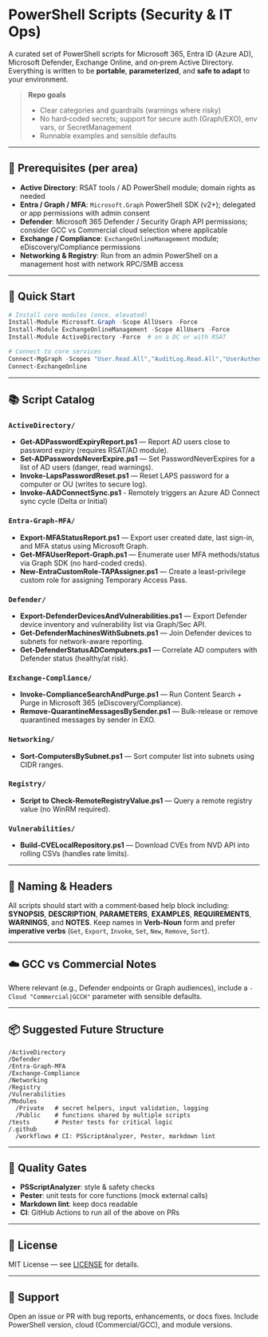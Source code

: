 # PowerShell Scripts (Security & IT Ops)

A curated set of PowerShell scripts for Microsoft 365, Entra ID (Azure AD), Microsoft Defender, Exchange Online, and on‑prem Active Directory. Everything is written to be **portable**, **parameterized**, and **safe to adapt** to your environment.

> **Repo goals**
> - Clear categories and guardrails (warnings where risky)
> - No hard‑coded secrets; support for secure auth (Graph/EXO), env vars, or SecretManagement
> - Runnable examples and sensible defaults

---

## 🧰 Prerequisites (per area)

- **Active Directory**: RSAT tools / AD PowerShell module; domain rights as needed
- **Entra / Graph / MFA**: `Microsoft.Graph` PowerShell SDK (v2+); delegated or app permissions with admin consent
- **Defender**: Microsoft 365 Defender / Security Graph API permissions; consider GCC vs Commercial cloud selection where applicable
- **Exchange / Compliance**: `ExchangeOnlineManagement` module; eDiscovery/Compliance permissions
- **Networking & Registry**: Run from an admin PowerShell on a management host with network RPC/SMB access

---

## 🚀 Quick Start

```powershell
# Install core modules (once, elevated)
Install-Module Microsoft.Graph -Scope AllUsers -Force
Install-Module ExchangeOnlineManagement -Scope AllUsers -Force
Install-Module ActiveDirectory -Force  # on a DC or with RSAT

# Connect to core services
Connect-MgGraph -Scopes "User.Read.All","AuditLog.Read.All","UserAuthenticationMethod.Read.All"
Connect-ExchangeOnline
```

---

## 📚 Script Catalog

### `ActiveDirectory/`

- **Get-ADPasswordExpiryReport.ps1** — Report AD users close to password expiry (requires RSAT/AD module).
- **Set-ADPasswordsNeverExpire.ps1** — Set PasswordNeverExpires for a list of AD users (danger, read warnings).
- **Invoke-LapsPasswordReset.ps1** — Reset LAPS password for a computer or OU (writes to secure log).
- **Invoke-AADConnectSync.ps1** - Remotely triggers an Azure AD Connect sync cycle (Delta or Initial)

### `Entra-Graph-MFA/`

- **Export-MFAStatusReport.ps1** — Export user created date, last sign-in, and MFA status using Microsoft Graph.
- **Get-MFAUserReport-Graph.ps1** — Enumerate user MFA methods/status via Graph SDK (no hard-coded creds).
- **New-EntraCustomRole-TAPAssigner.ps1** — Create a least-privilege custom role for assigning Temporary Access Pass.

### `Defender/`

- **Export-DefenderDevicesAndVulnerabilities.ps1** — Export Defender device inventory and vulnerability list via Graph/Sec API.
- **Get-DefenderMachinesWithSubnets.ps1** — Join Defender devices to subnets for network-aware reporting.
- **Get-DefenderStatusADComputers.ps1** — Correlate AD computers with Defender status (healthy/at risk).

### `Exchange-Compliance/`

- **Invoke-ComplianceSearchAndPurge.ps1** — Run Content Search + Purge in Microsoft 365 (eDiscovery/Compliance).
- **Remove-QuarantineMessagesBySender.ps1** — Bulk-release or remove quarantined messages by sender in EXO.

### `Networking/`

- **Sort-ComputersBySubnet.ps1** — Sort computer list into subnets using CIDR ranges.

### `Registry/`

- **Script to Check-RemoteRegistryValue.ps1** — Query a remote registry value (no WinRM required).

### `Vulnerabilities/`

- **Build-CVELocalRepository.ps1** — Download CVEs from NVD API into rolling CSVs (handles rate limits).


---

## 🔄 Naming & Headers

All scripts should start with a comment‑based help block including: **SYNOPSIS**, **DESCRIPTION**, **PARAMETERS**, **EXAMPLES**, **REQUIREMENTS**, **WARNINGS**, and **NOTES**. Keep names in **Verb‑Noun** form and prefer **imperative verbs** (`Get`, `Export`, `Invoke`, `Set`, `New`, `Remove`, `Sort`).

---

## ☁️ GCC vs Commercial Notes

Where relevant (e.g., Defender endpoints or Graph audiences), include a `-Cloud "Commercial|GCCH"` parameter with sensible defaults.

---

## 📦 Suggested Future Structure

```
/ActiveDirectory
/Defender
/Entra-Graph-MFA
/Exchange-Compliance
/Networking
/Registry
/Vulnerabilities
/Modules
  /Private   # secret helpers, input validation, logging
  /Public    # functions shared by multiple scripts
/tests       # Pester tests for critical logic
/.github
  /workflows # CI: PSScriptAnalyzer, Pester, markdown lint
```

---

## 🧪 Quality Gates

- **PSScriptAnalyzer**: style & safety checks
- **Pester**: unit tests for core functions (mock external calls)
- **Markdown lint**: keep docs readable
- **CI**: GitHub Actions to run all of the above on PRs

---

## 📄 License

MIT License — see [LICENSE](LICENSE) for details.

---

## 🙋 Support

Open an issue or PR with bug reports, enhancements, or docs fixes. Include PowerShell version, cloud (Commercial/GCC), and module versions.
